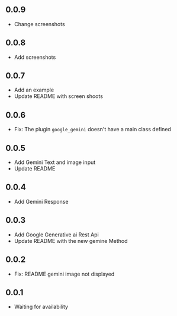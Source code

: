 ## 0.0.9

* Change screenshots

## 0.0.8

* Add screenshots
  
## 0.0.7

* Add an example
* Update README with screen shoots

## 0.0.6

* Fix: The plugin `google_gemini` doesn't have a main class defined

## 0.0.5

* Add Gemini Text and image input
* Update README 

## 0.0.4

* Add Gemini Response

## 0.0.3

* Add Google Generative ai Rest Api
* Update README with the new gemine Method

## 0.0.2

* Fix: README gemini image not displayed 

## 0.0.1

* Waiting for availability
